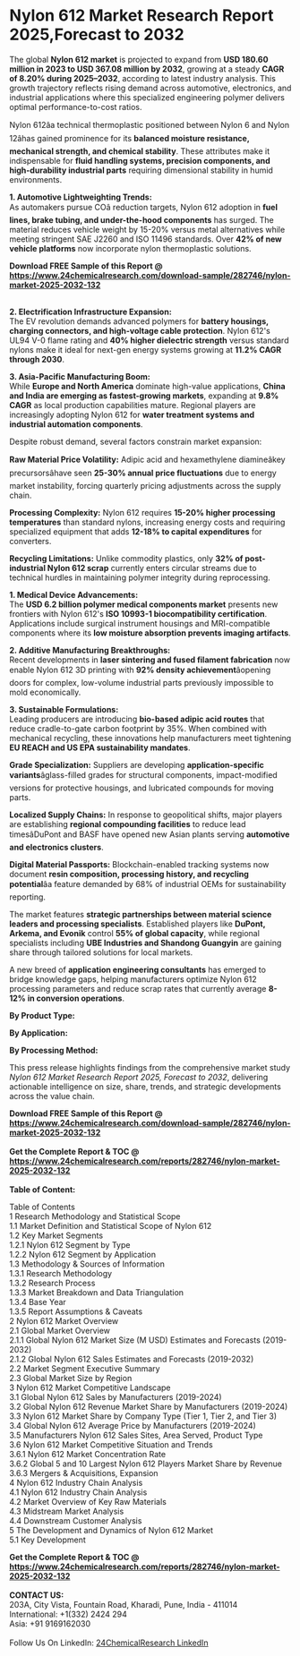 <h1>Nylon 612 Market Research Report 2025,Forecast to 2032</h1><p>The global <strong>Nylon 612 market</strong> is projected to expand from <strong>USD 180.60 million in 2023 to USD 367.08 million by 2032</strong>, growing at a steady <strong>CAGR of 8.20% during 2025–2032</strong>, according to latest industry analysis. This growth trajectory reflects rising demand across automotive, electronics, and industrial applications where this specialized engineering polymer delivers optimal performance-to-cost ratios.</p><p>Nylon 612âa technical thermoplastic positioned between Nylon 6 and Nylon 12âhas gained prominence for its <strong>balanced moisture resistance, mechanical strength, and chemical stability</strong>. These attributes make it indispensable for <strong>fluid handling systems, precision components, and high-durability industrial parts</strong> requiring dimensional stability in humid environments.</p><p><strong>1. Automotive Lightweighting Trends:</strong><br>
As automakers pursue COâ reduction targets, Nylon 612 adoption in <strong>fuel lines, brake tubing, and under-the-hood components</strong> has surged. The material reduces vehicle weight by 15-20% versus metal alternatives while meeting stringent SAE J2260 and ISO 11496 standards. Over <strong>42% of new vehicle platforms</strong> now incorporate nylon thermoplastic solutions.</p><div><b>Download FREE Sample of this Report @ 
            <a href="https://www.24chemicalresearch.com/download-sample/282746/nylon-market-2025-2032-132">
            https://www.24chemicalresearch.com/download-sample/282746/nylon-market-2025-2032-132</a></b></div><br><p><strong>2. Electrification Infrastructure Expansion:</strong><br>
The EV revolution demands advanced polymers for <strong>battery housings, charging connectors, and high-voltage cable protection</strong>. Nylon 612's UL94 V-0 flame rating and <strong>40% higher dielectric strength</strong> versus standard nylons make it ideal for next-gen energy systems growing at <strong>11.2% CAGR through 2030</strong>.</p><p><strong>3. Asia-Pacific Manufacturing Boom:</strong><br>
While <strong>Europe and North America</strong> dominate high-value applications, <strong>China and India are emerging as fastest-growing markets</strong>, expanding at <strong>9.8% CAGR</strong> as local production capabilities mature. Regional players are increasingly adopting Nylon 612 for <strong>water treatment systems and industrial automation components</strong>.</p><p>Despite robust demand, several factors constrain market expansion:</p><p><strong>Raw Material Price Volatility:</strong> Adipic acid and hexamethylene diamineâkey precursorsâhave seen <strong>25-30% annual price fluctuations</strong> due to energy market instability, forcing quarterly pricing adjustments across the supply chain.</p><p><strong>Processing Complexity:</strong> Nylon 612 requires <strong>15-20% higher processing temperatures</strong> than standard nylons, increasing energy costs and requiring specialized equipment that adds <strong>12-18% to capital expenditures</strong> for converters.</p><p><strong>Recycling Limitations:</strong> Unlike commodity plastics, only <strong>32% of post-industrial Nylon 612 scrap</strong> currently enters circular streams due to technical hurdles in maintaining polymer integrity during reprocessing.</p><p><strong>1. Medical Device Advancements:</strong><br>
The <strong>USD 6.2 billion polymer medical components market</strong> presents new frontiers with Nylon 612's <strong>ISO 10993-1 biocompatibility certification</strong>. Applications include surgical instrument housings and MRI-compatible components where its <strong>low moisture absorption prevents imaging artifacts</strong>.</p><p><strong>2. Additive Manufacturing Breakthroughs:</strong><br>
Recent developments in <strong>laser sintering and fused filament fabrication</strong> now enable Nylon 612 3D printing with <strong>92% density achievement</strong>âopening doors for complex, low-volume industrial parts previously impossible to mold economically.</p><p><strong>3. Sustainable Formulations:</strong><br>
Leading producers are introducing <strong>bio-based adipic acid routes</strong> that reduce cradle-to-gate carbon footprint by 35%. When combined with mechanical recycling, these innovations help manufacturers meet tightening <strong>EU REACH and US EPA sustainability mandates</strong>.</p><p><strong>Grade Specialization:</strong> Suppliers are developing <strong>application-specific variants</strong>âglass-filled grades for structural components, impact-modified versions for protective housings, and lubricated compounds for moving parts.</p><p><strong>Localized Supply Chains:</strong> In response to geopolitical shifts, major players are establishing <strong>regional compounding facilities</strong> to reduce lead timesâDuPont and BASF have opened new Asian plants serving <strong>automotive and electronics clusters</strong>.</p><p><strong>Digital Material Passports:</strong> Blockchain-enabled tracking systems now document <strong>resin composition, processing history, and recycling potential</strong>âa feature demanded by 68% of industrial OEMs for sustainability reporting.</p><p>The market features <strong>strategic partnerships between material science leaders and processing specialists</strong>. Established players like <strong>DuPont, Arkema, and Evonik</strong> control <strong>55% of global capacity</strong>, while regional specialists including <strong>UBE Industries and Shandong Guangyin</strong> are gaining share through tailored solutions for local markets.</p><p>A new breed of <strong>application engineering consultants</strong> has emerged to bridge knowledge gaps, helping manufacturers optimize Nylon 612 processing parameters and reduce scrap rates that currently average <strong>8-12% in conversion operations</strong>.</p><p><strong>By Product Type:</strong></p><p><strong>By Application:</strong></p><p><strong>By Processing Method:</strong></p><p>This press release highlights findings from the comprehensive market study <em>Nylon 612 Market Research Report 2025, Forecast to 2032</em>, delivering actionable intelligence on size, share, trends, and strategic developments across the value chain.</p><div><b>Download FREE Sample of this Report @ 
            <a href="https://www.24chemicalresearch.com/download-sample/282746/nylon-market-2025-2032-132">
            https://www.24chemicalresearch.com/download-sample/282746/nylon-market-2025-2032-132</a></b></div><br><div><b>Get the Complete Report & TOC @ 
            <a href="https://www.24chemicalresearch.com/reports/282746/nylon-market-2025-2032-132">
            https://www.24chemicalresearch.com/reports/282746/nylon-market-2025-2032-132</a></b></div><br>
            <b>Table of Content:</b><p>Table of Contents<br />
1 Research Methodology and Statistical Scope<br />
1.1 Market Definition and Statistical Scope of Nylon 612<br />
1.2 Key Market Segments<br />
1.2.1 Nylon 612 Segment by Type<br />
1.2.2 Nylon 612 Segment by Application<br />
1.3 Methodology & Sources of Information<br />
1.3.1 Research Methodology<br />
1.3.2 Research Process<br />
1.3.3 Market Breakdown and Data Triangulation<br />
1.3.4 Base Year<br />
1.3.5 Report Assumptions & Caveats<br />
2 Nylon 612 Market Overview<br />
2.1 Global Market Overview<br />
2.1.1 Global Nylon 612 Market Size (M USD) Estimates and Forecasts (2019-2032)<br />
2.1.2 Global Nylon 612 Sales Estimates and Forecasts (2019-2032)<br />
2.2 Market Segment Executive Summary<br />
2.3 Global Market Size by Region<br />
3 Nylon 612 Market Competitive Landscape<br />
3.1 Global Nylon 612 Sales by Manufacturers (2019-2024)<br />
3.2 Global Nylon 612 Revenue Market Share by Manufacturers (2019-2024)<br />
3.3 Nylon 612 Market Share by Company Type (Tier 1, Tier 2, and Tier 3)<br />
3.4 Global Nylon 612 Average Price by Manufacturers (2019-2024)<br />
3.5 Manufacturers Nylon 612 Sales Sites, Area Served, Product Type<br />
3.6 Nylon 612 Market Competitive Situation and Trends<br />
3.6.1 Nylon 612 Market Concentration Rate<br />
3.6.2 Global 5 and 10 Largest Nylon 612 Players Market Share by Revenue<br />
3.6.3 Mergers & Acquisitions, Expansion<br />
4 Nylon 612 Industry Chain Analysis<br />
4.1 Nylon 612 Industry Chain Analysis<br />
4.2 Market Overview of Key Raw Materials<br />
4.3 Midstream Market Analysis<br />
4.4 Downstream Customer Analysis<br />
5 The Development and Dynamics of Nylon 612 Market <br />
5.1 Key Development</p><div><b>Get the Complete Report & TOC @ 
            <a href="https://www.24chemicalresearch.com/reports/282746/nylon-market-2025-2032-132">
            https://www.24chemicalresearch.com/reports/282746/nylon-market-2025-2032-132</a></b></div><br><b>CONTACT US:</b><br>
            203A, City Vista, Fountain Road, Kharadi, Pune, India - 411014<br>
            International: +1(332) 2424 294<br>
            Asia: +91 9169162030 <br><br>
            Follow Us On LinkedIn: <a href="https://www.linkedin.com/company/24chemicalresearch/">24ChemicalResearch LinkedIn</a>
